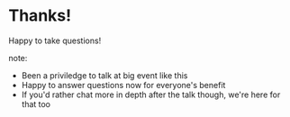 # Thanks!

Happy to take questions!

note:
- Been a priviledge to talk at big event like this
- Happy to answer questions now for everyone's benefit
- If you'd rather chat more in depth after the talk though, we're here for that too
